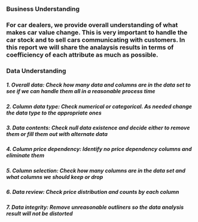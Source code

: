 ### Business Understanding

### For car dealers, we provide overall understanding of what makes car value change. This is very important to handle the car stock and to sell cars communicating with customers. In this report we will share the analaysis results in terms of coefficiency of each attribute as much as possible.

### Data Understanding
##### 1. Overall data: Check how many data and columns are in the data set to see if we can handle them all in a reasonable process time
##### 2. Column data type: Check numerical or categorical. As needed change the data type to the appropriate ones
##### 3. Data contents: Check null data existence and decide either to remove them or fill them out with alternate data
##### 4. Column price dependency: Identify no price dependency columns and eliminate them
##### 5. Column selection: Check how many columns are in the data set and what columns we should keep or drop
##### 6. Data review: Check price distribution and counts by each column
##### 7. Data integrity: Remove unreasonable outliners so the data analysis result will not be distorted

